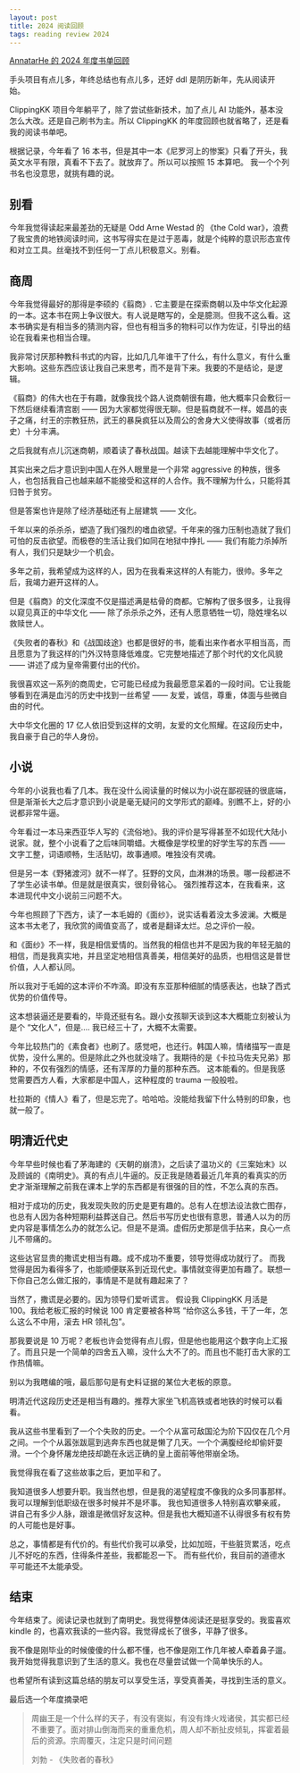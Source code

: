 ```yaml
---
layout: post
title: 2024 阅读回顾
tags: reading review 2024
---
```


[AnnatarHe 的 2024 年度书单回顾](https://clippingkk.annatarhe.com/report/yearly?uid=1&year=2024)

手头项目有点儿多，年终总结也有点儿多，还好 ddl 是阴历新年，先从阅读开始。

ClippingKK 项目今年躺平了，除了尝试些新技术，加了点儿 AI 功能外，基本没怎么大改。还是自己刷书为主。所以 ClippingKK 的年度回顾也就省略了，还是看我的阅读书单吧。

根据记录，今年看了 16 本书，但是其中一本《尼罗河上的惨案》只看了开头，我英文水平有限，真看不下去了。就放弃了。所以可以按照
15 本算吧。 我一个个列书名也没意思，就挑有趣的说。  

## 别看

今年我觉得读起来最差劲的无疑是 Odd Arne Westad 的 《the Cold war》，浪费了我宝贵的地铁阅读时间，这书写得实在是过于恶毒，就是个纯粹的意识形态宣传和对立工具。丝毫找不到任何一丁点儿积极意义。别看。

## 商周

今年我觉得最好的那得是李硕的《翦商》. 它主要是在探索商朝以及中华文化起源的一本。这本书在网上争议很大。有人说是瞎写的，全是臆测。但我不这么看。这本书确实是有相当多的猜测内容，但也有相当多的物料可以作为佐证，引导出的结论在我看来也相当合理。

我非常讨厌那种教科书式的内容，比如几几年谁干了什么，有什么意义，有什么重大影响。这些东西应该让我自己来思考，而不是背下来。我要的不是结论，是逻辑。

《翦商》的伟大也在于有趣，就像我找个路人说商朝很有趣，他大概率只会敷衍一下然后继续看清宫剧 —— 因为大家都觉得很无聊。但是翦商就不一样。姬昌的丧子之痛，纣王的宗教狂热，武王的暴戾疯狂以及周公的舍身大义使得故事（或者历史）十分丰满。

之后我就有点儿沉迷商朝，顺着读了春秋战国。越读下去越能理解中华文化了。

其实出来之后才意识到中国人在外人眼里是一个非常 aggressive 的种族，很多人，也包括我自己也越来越不能接受和这样的人合作。我不理解为什么，只能将其归咎于贫穷。

但是答案也许是除了经济基础还有上层建筑 —— 文化。

千年以来的杀杀杀，塑造了我们强烈的嗜血欲望。千年来的强力压制也造就了我们可怕的反击欲望。而极卷的生活让我们如同在地狱中挣扎 —— 我们有能力杀掉所有人，我们只是缺少一个机会。

多年之前，我希望成为这样的人，因为在我看来这样的人有能力，很帅。多年之后，我竭力避开这样的人。

但是《翦商》的文化深度不仅是描述满是枯骨的商都。它解构了很多很多，让我得以窥见真正的中华文化 —— 除了杀杀杀之外，还有人愿意牺牲一切，隐姓埋名以救赎世人。

《失败者的春秋》和《战国歧途》也都是很好的书，能看出来作者水平相当高，而且愿意为了我这样的门外汉特意降低难度。它完整地描述了那个时代的文化风貌 —— 讲述了成为皇帝需要付出的代价。

我很喜欢这一系列的商周史，它可能已经成为我最愿意呆着的一段时间。它让我能够看到在满是血污的历史中找到一丝希望 —— 友爱，诚信，尊重，体面与些微自由的时代。

大中华文化圈的 17 亿人依旧受到这样的文明，友爱的文化照耀。在这段历史中，我自豪于自己的华人身份。

## 小说

今年的小说我也看了几本。我在没什么阅读量的时候以为小说在鄙视链的很底端，但是渐渐长大之后才意识到小说是毫无疑问的文学形式的巅峰。别瞧不上，好的小说都非常牛逼。

今年看过一本马来西亚华人写的《流俗地》。我的评价是写得甚至不如现代大陆小说家。就，整个小说看了之后味同嚼蜡。大概像是学校里的好学生写的东西 —— 文字工整，词语顺畅，生活贴切，故事通顺。唯独没有灵魂。

但是另一本《野猪渡河》就不一样了。狂野的文风，血淋淋的场景。哪一段都进不了学生必读书单。但是就是很真实，很刻骨铭心。
强烈推荐这本，在我看来，这本进现代中文小说前三问题不大。

今年也照顾了下西方，读了一本毛姆的《面纱》，说实话看着没太多波澜。大概是这本书太老了，我欣赏的阈值变高了，或者是翻译太烂。总之评价一般。

和《面纱》不一样，我是相信爱情的。当然我的相信也并不是因为我的年轻无脑的相信，而是我真实地，并且坚定地相信真善美，相信美好的品质，也相信这是普世价值，人人都认同。

所以我对于毛姆的这本评价不咋滴。即没有东亚那种细腻的情感表达，也缺了西式优势的价值传导。

这本想装逼还是要看的，毕竟还挺有名。跟小女孩聊天谈到这本大概能立刻被认为是个 “文化人”，但是.... 我已经三十了，大概不太需要。

今年比较热门的《素食者》也刷了。感觉吧，也还行。韩国人嘛，情绪描写一直是优势，没什么黑的。但是除此之外也就没啥了。我期待的是《卡拉马佐夫兄弟》那种的，不仅有强烈的情感，还有浑厚的力量的那种东西。
这本能看的。但是我感觉需要西方人看，大家都是中国人，这种程度的 trauma 一般般啦。

杜拉斯的《情人》看了，但是忘完了。哈哈哈。没能给我留下什么特别的印象，也就一般了。

## 明清近代史

今年早些时候也看了茅海建的《天朝的崩溃》，之后读了温功义的《三案始末》以及顾诚的《南明史》。真的有点儿牛逼的。反正我是随着最近几年真的看真实的历史才渐渐理解之前我在课本上学的东西都是有很强的目的性，不怎么真的东西。

相对于成功的历史，我发现失败的历史是更有趣的。总有人在想法设法救亡图存，也总有人因为各种短期利益葬送自己。然后书写历史也很有意思，普通人以为的历史内容是事情怎么办的就怎么记。但是不是滴。虚假历史那是信手拈来，良心一点儿不带痛的。

这些达官显贵的撒谎史相当有趣。成不成功不重要，领导觉得成功就行了。
而我觉得是因为看得多了，也能顺便联系到近现代史。事情就变得更加有趣了。联想一下你自己怎么做汇报的，事情是不是就有趣起来了？

当然了，撒谎是必要的。因为领导们爱听谎言。
假设我 ClippingKK 月活是 100。我给老板汇报的时候说 100 肯定要被各种骂 “给你这么多钱，干了一年，怎么这么不中用，滚去 HR 领礼包”。

那我要说是 10 万呢？老板也许会觉得有点儿假，但是他也能用这个数字向上汇报了。而且只是一个简单的四舍五入嘛，没什么大不了的。而且也不能打击大家的工作热情嘛。

别以为我瞎编的哦，最后那句是有史料证据的某位大老板的原意。

明清近代这段历史还是相当有趣的。推荐大家坐飞机高铁或者地铁的时候可以看看。

我从这些书里看到了一个个失败的历史。一个个从富可敌国沦为阶下囚仅在几个月之间。一个个从嚣张跋扈到逃奔东西也就是懒了几天。一个个满腹经纶却偷奸耍滑。一个个身怀屠龙绝技却跪在永远正确的皇上面前等他带崩全场。

我觉得我在看了这些故事之后，更加平和了。

我知道很多人想要升职。我当然也想，但是我的渴望程度不像我的众多同事那样。我可以理解到低职级在很多时候并不是坏事。
我也知道很多人特别喜欢攀亲戚，讲自己有多少人脉，跟谁是微信好友这种。但是我也大概知道不认得很多有权有势的人可能也是好事。

总之，事情都是有代价的。有些代价我可以承受，比如加班，干些脏货累活，吃点儿不好吃的东西，住得条件差些，我都能忍一下。
而有些代价，我目前的道德水平可能还不太能承受。

## 结束

今年结束了。阅读记录也就到了南明史。我觉得整体阅读还是挺享受的。我蛮喜欢 kindle 的，也喜欢我读的一些内容。我觉得成长了很多，平静了很多。

我不像是刚毕业的时候傻傻的什么都不懂，也不像是刚工作几年被人牵着鼻子遛。我开始觉得我意识到了生活的意义。我也在尽量尝试做一个简单快乐的人。

也希望所有读到这篇总结的朋友可以享受生活，享受真善美，寻找到生活的意义。

最后选一个年度摘录吧

> 周幽王是一个什么样的天子，有没有褒姒，有没有烽火戏诸侯，其实都已经不重要了。面对排山倒海而来的重重危机，周人却不断扯皮倾轧，挥霍着最后的资源。宗周覆灭，注定只是时间问题
>
> 刘勃 - 《失败者的春秋》

